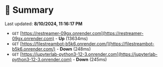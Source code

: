 # 📖 Summary
Last updated: **8/10/2024, 11:16:17 PM**

- `GET` [https://restreamer-09gx.onrender.com](https://restreamer-09gx.onrender.com) - **Up** (13634ms)
- `GET` [https://filestreambot-b5k6.onrender.com/](https://filestreambot-b5k6.onrender.com/) - **Down** (248ms)
- `GET` [https://jupyterlab-python3-12-3.onrender.com](https://jupyterlab-python3-12-3.onrender.com) - **Down** (245ms)
